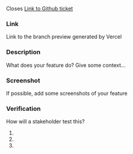 Closes [Link to Github ticket]()

### Link

Link to the branch preview generated by Vercel

### Description

What does your feature do? Give some context...

### Screenshot

If possible, add some screenshots of your feature

### Verification

How will a stakeholder test this?

1.
1.
1.
